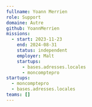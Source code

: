```yaml
---
fullname: Yoann Merrien
role: Support
domaine: Autre
github: YoannMerrien
missions:
  - start: 2023-11-23
    end: 2024-08-31
    status: independent
    employer: Malt
    startups:
      - bases.adresses.locales
      - moncomptepro
startups:
  - moncomptepro
  - bases.adresses.locales
teams: []
---
```

